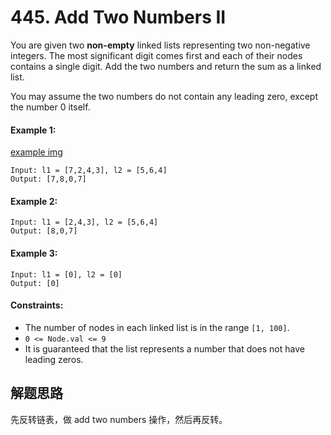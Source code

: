 # 445. Add Two Numbers II

You are given two **non-empty** linked lists representing two non-negative integers. The most significant digit comes first and each of their nodes contains a single digit. Add the two numbers and return the sum as a linked list.

You may assume the two numbers do not contain any leading zero, except the number 0 itself.

 

#### Example 1:

[example img](https://assets.leetcode.com/uploads/2021/04/09/sumii-linked-list.jpg)

```
Input: l1 = [7,2,4,3], l2 = [5,6,4]
Output: [7,8,0,7]
```

#### Example 2:

```
Input: l1 = [2,4,3], l2 = [5,6,4]
Output: [8,0,7]
```

#### Example 3:

```
Input: l1 = [0], l2 = [0]
Output: [0]
``` 

#### Constraints:

+ The number of nodes in each linked list is in the range `[1, 100]`.
+ `0 <= Node.val <= 9`
+ It is guaranteed that the list represents a number that does not have leading zeros.

## 解题思路

先反转链表，做 add two numbers 操作，然后再反转。
